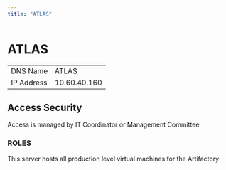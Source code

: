 ```yaml
---
title: "ATLAS"
---
```

# ATLAS

|            |              |
|:-----------|:-------------|
| DNS Name   | ATLAS        |
| IP Address | 10.60.40.160 |

## Access Security

Access is managed by IT Coordinator or Management Committee

### ROLES

This server hosts all production level virtual machines for the Artifactory
